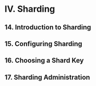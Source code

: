 # Ⅳ. Sharding

## 14. Introduction to Sharding

## 15. Configuring Sharding

## 16. Choosing a Shard Key

## 17. Sharding Administration
